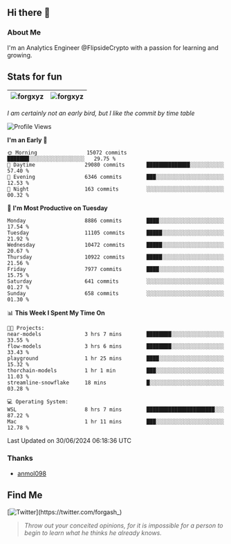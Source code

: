## Hi there 👋

### About Me

I'm an Analytics Engineer @FlipsideCrypto with a passion for learning and growing.
  
## Stats for fun

| <img align="center" src="https://github-readme-streak-stats.herokuapp.com/?user=forgxyz&theme=tokyonight" alt="forgxyz" /> | <img align="center" src="https://github-readme-stats.vercel.app/api?username=forgxyz&theme=tokyonight&show_icons=true" alt="forgxyz" /> |
| ------------- |------------- |

*I am certainly not an early bird, but I like the commit by time table*  

<!--START_SECTION:waka-->
![Profile Views](http://img.shields.io/badge/Profile%20Views-0-blue)

**I'm an Early 🐤** 

```text
🌞 Morning                15072 commits       ███████░░░░░░░░░░░░░░░░░░   29.75 % 
🌆 Daytime                29080 commits       ██████████████░░░░░░░░░░░   57.40 % 
🌃 Evening                6346 commits        ███░░░░░░░░░░░░░░░░░░░░░░   12.53 % 
🌙 Night                  163 commits         ░░░░░░░░░░░░░░░░░░░░░░░░░   00.32 % 
```
📅 **I'm Most Productive on Tuesday** 

```text
Monday                   8886 commits        ████░░░░░░░░░░░░░░░░░░░░░   17.54 % 
Tuesday                  11105 commits       █████░░░░░░░░░░░░░░░░░░░░   21.92 % 
Wednesday                10472 commits       █████░░░░░░░░░░░░░░░░░░░░   20.67 % 
Thursday                 10922 commits       █████░░░░░░░░░░░░░░░░░░░░   21.56 % 
Friday                   7977 commits        ████░░░░░░░░░░░░░░░░░░░░░   15.75 % 
Saturday                 641 commits         ░░░░░░░░░░░░░░░░░░░░░░░░░   01.27 % 
Sunday                   658 commits         ░░░░░░░░░░░░░░░░░░░░░░░░░   01.30 % 
```


📊 **This Week I Spent My Time On** 

```text
🐱‍💻 Projects: 
near-models              3 hrs 7 mins        ████████░░░░░░░░░░░░░░░░░   33.55 % 
flow-models              3 hrs 6 mins        ████████░░░░░░░░░░░░░░░░░   33.43 % 
playground               1 hr 25 mins        ████░░░░░░░░░░░░░░░░░░░░░   15.32 % 
thorchain-models         1 hr 1 min          ███░░░░░░░░░░░░░░░░░░░░░░   11.03 % 
streamline-snowflake     18 mins             █░░░░░░░░░░░░░░░░░░░░░░░░   03.28 % 

💻 Operating System: 
WSL                      8 hrs 7 mins        ██████████████████████░░░   87.22 % 
Mac                      1 hr 11 mins        ███░░░░░░░░░░░░░░░░░░░░░░   12.78 % 
```


 Last Updated on 30/06/2024 06:18:36 UTC
<!--END_SECTION:waka-->

### Thanks
 - [anmol098](https://github.com/anmol098/waka-readme-stats/)
  
## Find Me
[![Twitter](https://img.shields.io/twitter/url/https/twitter.com/forgash_.svg?style=social&label=Follow%20%40forgash_)](https://twitter.com/forgash_)


> *Throw out your conceited opinions, for it is impossible for a person to begin to learn what he thinks he already knows.* 
